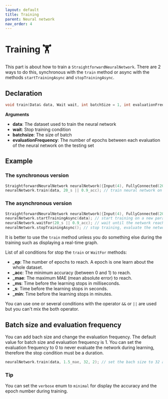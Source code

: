 ```yaml
---
layout: default
title: Training
parent: Neural network
nav_order: 4
---
```


# Training &#127947;
This part is about how to train a `StraightforwardNeuralNetwork`. There are 2 ways to do this, synchronous with the `train` method or async with the methods `startTrainingAsync` and `stopTrainingAsync`.

## Declaration 
```cpp
void train(Data& data, Wait wait, int batchSize = 1, int evaluationFrequency = 1);
```
**Arguments**
 * **data**: The dataset used to train the neural network
 * **wait**: Stop training condition
 * **batchsize**: The size of batch
* **evaluationFrequency**: The number of epochs between each evaluation of the neural network on the testing set

## Example 
### The synchronous version
```cpp
StraightforwardNeuralNetwork neuralNetwork({Input(4), FullyConnected(20), FullyConnected(3)});
neuralNetwork.train(data, 20_s || 0.9_acc); // train neural network on data until 90% accuracy or 20s
```
### The asynchronous version
```cpp
StraightforwardNeuralNetwork neuralNetwork({Input(4), FullyConnected(20), FullyConnected(3)});
neuralNetwork.startTrainingAsync(data); // start training on a new parallel thread
neuralNetwork.waitFor(20_s || 0.9_acc); // wait until the network reach 90% accuracy or 20s
neuralNetwork.stopTrainingAsync(); // stop training, evaluate the network and delete the thread
```
It is better to use the `train` method unless you do something else during the training such as displaying a real-time graph.

List of all conditions for stop the `train` or `WaitFor` methods:

* **_ep**: The number of epochs to reach. A epoch is one learn about the whole dataset.
* **_acc**: The minimum accuracy (between 0 and 1) to reach.
* **_mae**: The maximum MAE (mean absolute error) to reach.
* **_ms**: Time before the learning stops in milliseconds.
* **_s**: Time before the learning stops in seconds.
* **_min**: Time before the learning stops in minutes.

You can use one or several conditions with the operator `&&` or `||` are used but you can't mix the both operator.

## Batch size and evaluation frequency 
You can add bach size and change the evaluation frequency. The default value for batch size and evaluation frequency is 1.
You can set the evaluation frequency to 0 to never evaluate the network during learning, therefore the stop condition must be a duration.
```cpp
neuralNetwork.train(data, 1.5_mae, 32, 2); // set the bach size to 32 and the evaluation frequency to 2
```


### Tip
You can set the `verbose` enum to `minimal` for display the accuracy and the epoch number during training.
